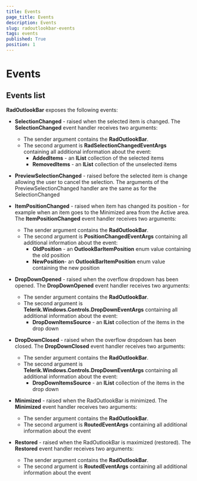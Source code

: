 ```yaml
---
title: Events
page_title: Events
description: Events
slug: radoutlookbar-events
tags: events
published: True
position: 1
---
```


# Events



## Events list

__RadOutlookBar__ exposes the following events:

* __SelectionChanged__ - raised when the selected item is changed. The __SelectionChanged__ event handler receives two arguments:
	* The sender argument contains the __RadOutlookBar__.
	* The second argument is __RadSelectionChangedEventArgs__ containing all additional information about the event:
		* __AddedItems__ - an __IList__ collection of the selected items
		* __RemovedItems__ - an __IList__ collection of the unselected items 

* __PreviewSelectionChanged__ - raised before the selected item is change allowing the user to cancel the selection. The arguments of the PreviewSelectionChanged handler are the same as for the SelectionChanged


* __ItemPositionChanged__ - raised when item has changed its position - for example when an item goes to the Minimized area from the Active area. The __ItemPositionChanged__ event handler receives two arguments:
	* The sender argument contains the __RadOutlookBar__.
	* The second argument is __PositionChangedEventArgs__ containing all additional information about the event:
		* __OldPosition__ - an __OutlookBarItemPosition__ enum value containing the old position 
		* __NewPosition__- an __OutlookBarItemPosition__ enum value containing the new position

* __DropDownOpened__ - raised when the overflow dropdown has been opened. The __DropDownOpened__ event handler receives two arguments:
	* The sender argument contains the __RadOutlookBar__.
	* The second argument is __Telerik.Windows.Controls.DropDownEventArgs__ containing all additional information about the event:
		* __DropDownItemsSource__ - an __IList__ collection of the items in the drop down
                  

* __DropDownClosed__  - raised when the overflow dropdown has been closed. The __DropDownClosed__ event handler receives two arguments:
	* The sender argument contains the __RadOutlookBar__.
	* The second argument is __Telerik.Windows.Controls.DropDownEventArgs__ containing all additional information about the event:
		* __DropDownItemsSource__ - an __IList__ collection of the items in the drop down


* __Minimized__ - raised when the RadOutlookBar is minimized. The __Minimized__ event handler receives two arguments:
	* The sender argument contains the __RadOutlookBar__.
	* The second argument is __RoutedEventArgs__ containing all additional information about the event

* __Restored__ - raised when the RadOutlookBar is maximized (restored). The __Restored__ event handler receives two arguments:
	* The sender argument contains the __RadOutlookBar__.
	* The second argument is __RoutedEventArgs__ containing all additional information about the event
